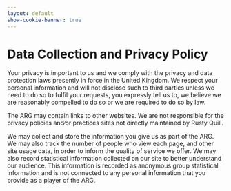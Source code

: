 ```yaml
---
layout: default
show-cookie-banner: true
---
```


# Data Collection and Privacy Policy
Your privacy is important to us and we comply with the privacy and data protection laws presently in force in the United Kingdom. We respect your personal information and will not disclose such to third parties unless we need to do so to fulfil your requests, you expressly tell us to, we believe we are reasonably compelled to do so or we are required to do so by law.

The ARG may contain links to other websites. We are not responsible for the privacy policies and⁄or practices sites not directly maintained by Rusty Quill.

We may collect and store the information you give us as part of the ARG. We may also track the number of people who view each page, and other site usage data, in order to inform the quality of service we offer. We may also record statistical information collected on our site to better understand our audience. This information is recorded as anonymous group statistical information and is not connected to any personal information that you provide as a player of the ARG.

